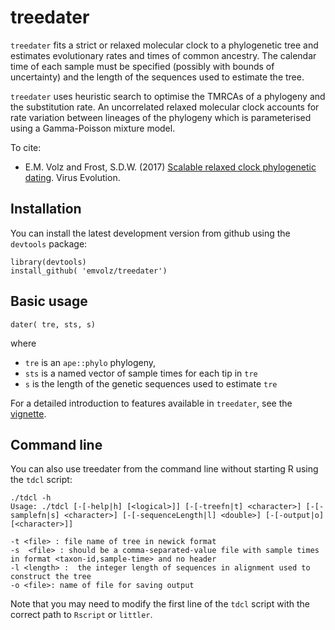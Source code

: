 # treedater
`treedater` fits a strict or relaxed molecular clock to a phylogenetic tree and estimates evolutionary rates and times of common ancestry. The calendar time of each sample must be specified (possibly with bounds of uncertainty) and the length of the sequences used to estimate the tree. 

`treedater` uses heuristic search to optimise the TMRCAs of a phylogeny and the substitution rate. 
An uncorrelated relaxed molecular clock accounts for rate variation between lineages of the phylogeny which is parameterised using a Gamma-Poisson mixture model.

To cite:
* E.M. Volz and Frost, S.D.W. (2017) [Scalable relaxed clock phylogenetic dating](https://doi.org/10.1093/ve/vex025). Virus Evolution.

## Installation
You can install the latest development version from github using the `devtools` package:
```
library(devtools)
install_github( 'emvolz/treedater')
```

## Basic usage

```
dater( tre, sts, s)
```

where 
* `tre` is an `ape::phylo` phylogeny, 
* `sts` is a named vector of sample times for each tip in `tre`
* `s` is the length of the genetic sequences used to estimate `tre`

For a detailed introduction to features available in `treedater`, see the [vignette](./inst/doc/h3n2.html). 

## Command line

You can also use treedater from the command line without starting R using the `tdcl` script: 
```
./tdcl -h
Usage: ./tdcl [-[-help|h] [<logical>]] [-[-treefn|t] <character>] [-[-samplefn|s] <character>] [-[-sequenceLength|l] <double>] [-[-output|o] [<character>]]

-t <file> : file name of tree in newick format  
-s  <file> : should be a comma-separated-value file with sample times in format <taxon-id,sample-time> and no header
-l <length> :  the integer length of sequences in alignment used to construct the tree 
-o <file>: name of file for saving output 
```
Note that you may need to modify the first line of the `tdcl` script with the correct path to `Rscript` or `littler`.



